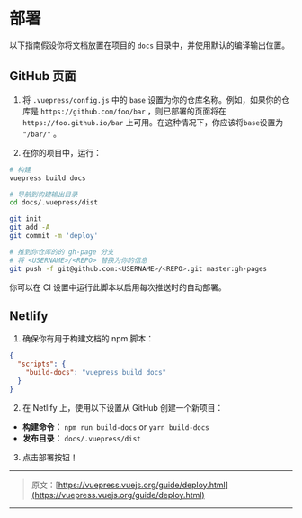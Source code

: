 # 部署

以下指南假设你将文档放置在项目的 `docs` 目录中，并使用默认的编译输出位置。

## GitHub 页面

1. 将 `.vuepress/config.js` 中的 `base` 设置为你的仓库名称。例如，如果你的仓库是 `https://github.com/foo/bar` ，则已部署的页面将在 `https://foo.github.io/bar` 上可用。在这种情况下，你应该将`base`设置为 `"/bar/"` 。

2. 在你的项目中，运行：

``` bash
# 构建
vuepress build docs

# 导航到构建输出目录
cd docs/.vuepress/dist

git init
git add -A
git commit -m 'deploy'

# 推到你仓库的的 gh-page 分支
# 将 <USERNAME>/<REPO> 替换为你的信息
git push -f git@github.com:<USERNAME>/<REPO>.git master:gh-pages
```

你可以在 CI 设置中运行此脚本以启用每次推送时的自动部署。

## Netlify

1. 确保你有用于构建文档的 npm 脚本：

``` json
{
  "scripts": {
    "build-docs": "vuepress build docs"
  }
}
```

2. 在 Netlify 上，使用以下设置从 GitHub 创建一个新项目：

  - **构建命令：** `npm run build-docs` or `yarn build-docs`
  - **发布目录：** `docs/.vuepress/dist`

3. 点击部署按钮！

***

> 原文：[https://vuepress.vuejs.org/guide/deploy.html](https://vuepress.vuejs.org/guide/deploy.html)

***
